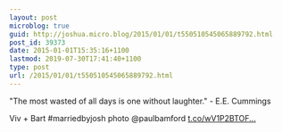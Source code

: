 ```yaml
---
layout: post
microblog: true
guid: http://joshua.micro.blog/2015/01/01/t550510545065889792.html
post_id: 39373
date: 2015-01-01T15:35:16+1100
lastmod: 2019-07-30T17:41:40+1100
type: post
url: /2015/01/01/t550510545065889792.html
---
```

"The most wasted of all days is one without laughter." - E.E. Cummings

Viv + Bart #marriedbyjosh photo @paulbamford [t.co/wV1P2BTOF...](http://t.co/wV1P2BTOFD)

